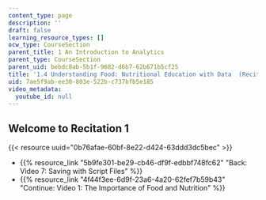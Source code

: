 ```yaml
---
content_type: page
description: ''
draft: false
learning_resource_types: []
ocw_type: CourseSection
parent_title: 1 An Introduction to Analytics
parent_type: CourseSection
parent_uid: bebdc8ab-5b1f-9682-d6b7-62b671b5cf25
title: '1.4 Understanding Food: Nutritional Education with Data  (Recitation)'
uid: 7ae5f9ab-ee30-803e-522b-c737bfb5e185
video_metadata:
  youtube_id: null
---
```

## Welcome to Recitation 1

{{< resource uuid="0b76afae-60bf-8e22-d424-63ddd3dc5bec" >}}

- {{% resource_link "5b9fe301-be29-cb46-df9f-edbbf748fc62" "Back: Video 7: Saving with Script Files" %}}
- {{% resource_link "4f44f3ee-6d9f-23a6-4a20-62fef7b59b43" "Continue: Video 1: The Importance of Food and Nutrition" %}}